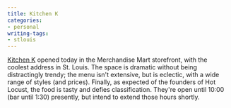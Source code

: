 ```yaml
---
title: Kitchen K
categories:
- personal
writing-tags:
- stlouis
---
```


[Kitchen K][1] opened today in the Merchandise Mart storefront, with the coolest address in St. Louis.  The space is dramatic without being distractingly trendy; the menu isn't extensive, but is eclectic, with a wide range of styles (and prices).  Finally, as expected of the founders of Hot Locust, the food is tasty and defies classification.  They're open until 10:00 (bar until 1:30) presently, but intend to extend those hours shortly.

   [1]: http://www.kitchen-k.com/
